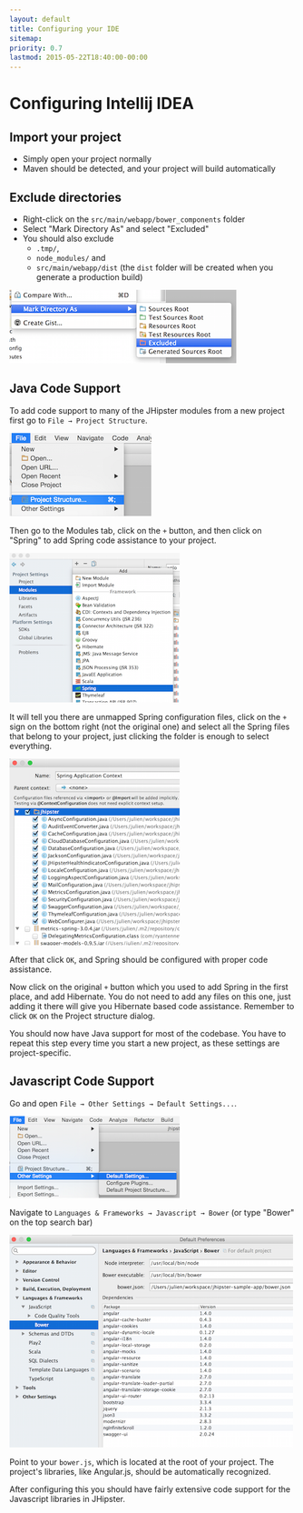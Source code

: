 ```yaml
---
layout: default
title: Configuring your IDE
sitemap:
priority: 0.7
lastmod: 2015-05-22T18:40:00-00:00
---
```


# <i class="icon-keyboard"></i> Configuring Intellij IDEA

## Import your project

- Simply open your project normally
- Maven should be detected, and your project will build automatically

## Exclude directories

- Right-click on the `src/main/webapp/bower_components` folder
- Select "Mark Directory As" and select "Excluded"
- You should also exclude
    - `.tmp/`,
    - `node_modules/` and
    - `src/main/webapp/dist` (the `dist` folder will be created when you generate a production build)

![Exclude](images/configuring_ide_idea_1.png)

## Java Code Support

To add code support to many of the JHipster modules from a new project first go to `File → Project Structure`.

![Project Structure](images/configuring_ide_idea_2.png)

Then go to the Modules tab, click on the `+` button, and then click on "Spring" to add Spring code assistance to your project.

![Spring](images/configuring_ide_idea_3.png)

It will tell you there are unmapped Spring configuration files, click on the `+` sign on the  bottom right (not the original one) and select all the Spring files that belong to your project, just clicking the folder is enough to select everything.

![Spring Application Context](images/configuring_ide_idea_4.png)

After that click `OK`, and Spring should be configured with proper code assistance.

Now click on the original `+` button which you used to add Spring in the first place, and add Hibernate. You do not need to add any files on this one, just adding it there will give you Hibernate based code assistance. Remember to click `OK` on the Project structure dialog.

You should now have Java support for most of the codebase. You have to repeat this step every time you start a new project, as these settings are project-specific.

## Javascript Code Support

Go and open `File → Other Settings → Default Settings...`.

![Settings](images/configuring_ide_idea_5.png)

Navigate to `Languages & Frameworks → Javascript → Bower` (or type "Bower" on the top search bar)

![Navigate to Bower](images/configuring_ide_idea_6.png)

Point to your `bower.js`, which is located at the root of your project. The project's libraries, like Angular.js, should be automatically recognized.

After configuring this you should have fairly extensive code support for the Javascript libraries in JHipster.
